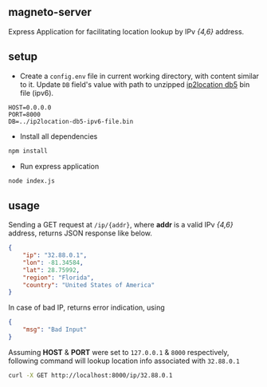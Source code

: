 ## magneto-server

Express Application for facilitating location lookup by IPv _{4,6}_ address. 

## setup

- Create a `config.env` file in current working directory, with content similar to it. Update `DB` field's value with path to unzipped [ip2location db5](https://lite.ip2location.com/database/ip-country-region-city-latitude-longitude) bin file (ipv6).

```text
HOST=0.0.0.0
PORT=8000
DB=../ip2location-db5-ipv6-file.bin
```

- Install all dependencies

```bash
npm install
```

- Run express application

```bash
node index.js
```

## usage

Sending a GET request at `/ip/{addr}`, where **addr** is a valid IPv _{4,6}_ address, returns JSON response like below.

```json
{
	"ip": "32.88.0.1",
	"lon": -81.34584,
	"lat": 28.75992,
	"region": "Florida",
	"country": "United States of America"
}
```

In case of bad IP, returns error indication, using

```json
{
	"msg": "Bad Input"
}
```

Assuming **HOST** & **PORT** were set to `127.0.0.1` & `8000` respectively, following command will lookup location info associated with `32.88.0.1`

```bash
curl -X GET http://localhost:8000/ip/32.88.0.1
```
